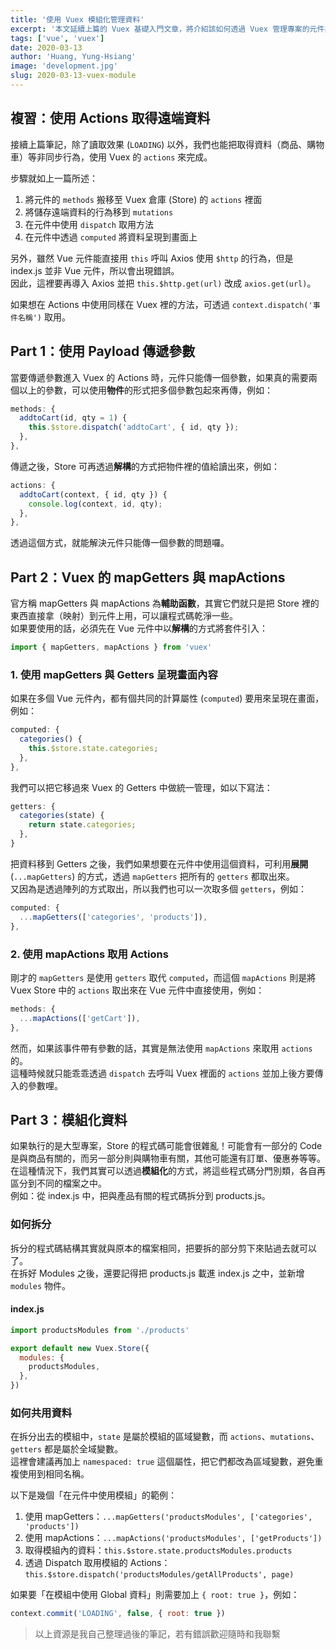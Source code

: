 ```yaml
---
title: '使用 Vuex 模組化管理資料'
excerpt: '本文延續上篇的 Vuex 基礎入門文章，將介紹該如何透過 Vuex 管理專案的元件與資料狀態，也會介紹如何將 Store 的資料模組化，以減少專案程式碼的重複性，並提升程式碼的可讀性。'
tags: ['vue', 'vuex']
date: 2020-03-13
author: 'Huang, Yung-Hsiang'
image: 'development.jpg'
slug: 2020-03-13-vuex-module
---
```


## 複習：使用 Actions 取得遠端資料

接續上篇筆記，除了讀取效果 (`LOADING`) 以外，我們也能把取得資料（商品、購物車）等非同步行為，使用 Vuex 的 `actions` 來完成。

步驟就如上一篇所述：

1. 將元件的 `methods` 搬移至 Vuex 倉庫 (Store) 的 `actions` 裡面
2. 將儲存遠端資料的行為移到 `mutations`
3. 在元件中使用 `dispatch` 取用方法
4. 在元件中透過 `computed` 將資料呈現到畫面上

另外，雖然 Vue 元件能直接用 `this` 呼叫 Axios 使用 `$http` 的行為，但是 index.js 並非 Vue 元件，所以會出現錯誤。  
因此，這裡要再導入 Axios 並把 `this.$http.get(url)` 改成 `axios.get(url)`。

如果想在 Actions 中使用同樣在 Vuex 裡的方法，可透過 `context.dispatch('事件名稱')` 取用。

## Part 1：使用 Payload 傳遞參數

當要傳遞參數進入 Vuex 的 Actions 時，元件只能傳一個參數，如果真的需要兩個以上的參數，可以使用**物件**的形式把多個參數包起來再傳，例如：

```javascript
methods: {
  addtoCart(id, qty = 1) {
    this.$store.dispatch('addtoCart', { id, qty });
  },
},
```

傳遞之後，Store 可再透過**解構**的方式把物件裡的值給讀出來，例如：

```javascript
actions: {
  addtoCart(context, { id, qty }) {
    console.log(context, id, qty);
  },
},
```

透過這個方式，就能解決元件只能傳一個參數的問題囉。

## Part 2：Vuex 的 mapGetters 與 mapActions

官方稱 mapGetters 與 mapActions 為**輔助函數**，其實它們就只是把 Store 裡的東西直接拿（映射）到元件上用，可以讓程式碼乾淨一些。  
如果要使用的話，必須先在 Vue 元件中以**解構**的方式將套件引入：

```javascript
import { mapGetters, mapActions } from 'vuex'
```

### 1. 使用 mapGetters 與 Getters 呈現畫面內容

如果在多個 Vue 元件內，都有個共同的計算屬性 (`computed`) 要用來呈現在畫面，例如：

```javascript
computed: {
  categories() {
    this.$store.state.categories;
  },
},
```

我們可以把它移過來 Vuex 的 Getters 中做統一管理，如以下寫法：

```javascript
getters: {
  categories(state) {
    return state.categories;
  },
}
```

把資料移到 Getters 之後，我們如果想要在元件中使用這個資料，可利用**展開** (`...mapGetters`) 的方式，透過 `mapGetters` 把所有的 `getters` 都取出來。  
又因為是透過陣列的方式取出，所以我們也可以一次取多個 `getters`，例如：

```javascript
computed: {
  ...mapGetters(['categories', 'products']),
},
```

### 2. 使用 mapActions 取用 Actions

剛才的 `mapGetters` 是使用 `getters` 取代 `computed`，而這個 `mapActions` 則是將 Vuex Store 中的 `actions` 取出來在 Vue 元件中直接使用，例如：

```javascript
methods: {
  ...mapActions(['getCart']),
},
```

然而，如果該事件帶有參數的話，其實是無法使用 `mapActions` 來取用 `actions` 的。  
這種時候就只能乖乖透過 `dispatch` 去呼叫 Vuex 裡面的 `actions` 並加上後方要傳入的參數哩。

## Part 3：模組化資料

如果執行的是大型專案，Store 的程式碼可能會很雜亂！可能會有一部分的 Code 是與商品有關的，而另一部分則與購物車有關，其他可能還有訂單、優惠券等等。  
在這種情況下，我們其實可以透過**模組化**的方式，將這些程式碼分門別類，各自再區分到不同的檔案之中。  
例如：從 index.js 中，把與產品有關的程式碼拆分到 products.js。

### 如何拆分

拆分的程式碼結構其實就與原本的檔案相同，把要拆的部分剪下來貼過去就可以了。  
在拆好 Modules 之後，還要記得把 products.js 載進 index.js 之中，並新增 `modules` 物件。

#### index.js

```javascript
import productsModules from './products'

export default new Vuex.Store({
  modules: {
    productsModules,
  },
})
```

### 如何共用資料

在拆分出去的模組中，`state` 是屬於模組的區域變數，而 `actions`、`mutations`、`getters` 都是屬於全域變數。  
這裡會建議再加上 `namespaced: true` 這個屬性，把它們都改為區域變數，避免重複使用到相同名稱。

以下是幾個「在元件中使用模組」的範例：

1. 使用 mapGetters：`...mapGetters('productsModules', ['categories', 'products'])`
2. 使用 mapActions：`...mapActions('productsModules', ['getProducts'])`
3. 取得模組內的資料：`this.$store.state.productsModules.products`
4. 透過 Dispatch 取用模組的 Actions：`this.$store.dispatch('productsModules/getAllProducts', page)`

如果要「在模組中使用 Global 資料」則需要加上 `{ root: true }`，例如：

```javascript
context.commit('LOADING', false, { root: true })
```

> 以上資源是我自己整理過後的筆記，若有錯誤歡迎隨時和我聯繫
